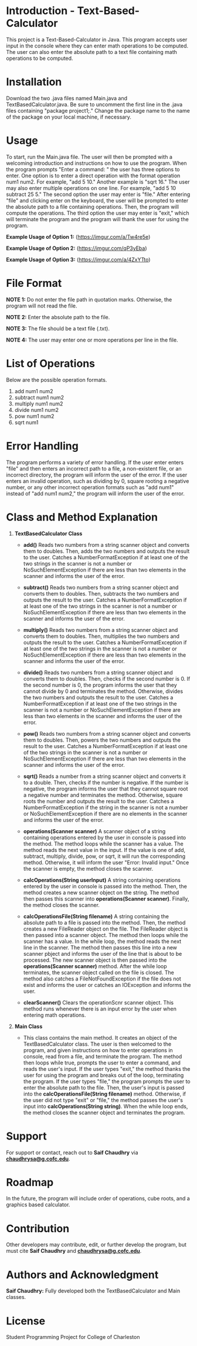 # Introduction - Text-Based-Calculator
This project is a Text-Based-Calculator in Java. This program accepts user input in the console where they can enter math operations to be computed. The user can also enter the absolute path to a text file containing math operations to be computed. 

# Installation
Download the two .java files named Main.java and TextBasedCalculator.java. Be sure to uncomment the first line in the .java files containing "package project1;." Change the package name to the name of the package on your local machine, if necessary.

# Usage
To start, run the Main.java file. The user will then be prompted with a welcoming introduction and instructions on how to use the program. When the program prompts "Enter a command: " the user has three options to enter. One option is to enter a direct operation with the format operation num1 num2. For example, "add 5 10." Another example is "sqrt 16." The user may also enter multiple operations on one line. For example, "add 5 10 subtract 25 5." The second option the user may enter is "file." After entering "file" and clicking enter on the keyboard, the user will be prompted to enter the absolute path to a file containing operations. Then, the program will compute the operations. The third option the user may enter is "exit," which will terminate the program and the program will thank the user for using the program.

**Example Usage of Option 1:** (https://imgur.com/a/Tw4re5e)

**Example Usage of Option 2:** (https://imgur.com/qP3yEba)

**Example Usage of Option 3:** (https://imgur.com/a/4ZxYTto)

# File Format

**NOTE 1:** Do not enter the file path in quotation marks. Otherwise, the program will not read the file.

**NOTE 2:** Enter the absolute path to the file.

**NOTE 3:** The file should be a text file (.txt).

**NOTE 4:** The user may enter one or more operations per line in the file.

# List of Operations
Below are the possible operation formats.
1. add num1 num2
2. subtract num1 num2
3. multiply num1 num2
4. divide num1 num2
5. pow num1 num2
6. sqrt num1

# Error Handling
The program performs a variety of error handling. If the user enter enters "file" and then enters an incorrect path to a file, a non-existent file, or an incorrect directory, the program will inform the user of the error. If the user enters an invalid operation, such as dividing by 0, square rooting a negative number, or any other incorrect operation formats such as "add num1" instead of "add num1 num2," the program will inform the user of the error.

# Class and Method Explanation
1. **TextBasedCalculator Class**

    - **add()** Reads two numbers from a string scanner object and converts them to doubles. Then, adds the two numbers and outputs the result to the user. Catches a NumberFormatException if at least one of the two strings in the scanner is not a number or NoSuchElementException if there are less than two elements in the scanner and informs the user of the error.
    
    - **subtract()** Reads two numbers from a string scanner object and converts them to doubles. Then, subtracts the two numbers and outputs the result to the user. Catches a NumberFormatException if at least one of the two strings in the scanner is not a number or NoSuchElementException if there are less than two elements in the scanner and informs the user of the error.

    - **multiply()** Reads two numbers from a string scanner object and converts them to doubles. Then, multiplies the two numbers and outputs the result to the user. Catches a NumberFormatException if at least one of the two strings in the scanner is not a number or NoSuchElementException if there are less than two elements in the scanner and informs the user of the error.

    - **divide()** Reads two numbers from a string scanner object and converts them to doubles. Then, checks if the second number is 0. If the second number is 0, the program informs the user that they cannot divide by 0 and terminates the method. Otherwise, divides the two numbers and outputs the result to the user. Catches a NumberFormatException if at least one of the two strings in the scanner is not a number or NoSuchElementException if there are less than two elements in the scanner and informs the user of the error.

    - **pow()** Reads two numbers from a string scanner object and converts them to doubles. Then, powers the two numbers and outputs the result to the user. Catches a NumberFormatException if at least one of the two strings in the scanner is not a number or NoSuchElementException if there are less than two elements in the scanner and informs the user of the error.

    - **sqrt()** Reads a number from a string scanner object and converts it to a double. Then, checks if the number is negative. If the number is negative, the program informs the user that they cannot square root a negative number and terminates the method. Otherwise, square roots the number and outputs the result to the user. Catches a NumberFormatException if the string in the scanner is not a number or NoSuchElementException if there are no elements in the scanner and informs the user of the error.

    - **operations(Scanner scanner)** A scanner object of a string containing operations entered by the user in console is passed into the method. The method loops while the scanner has a value. The method reads the next value in the input. If the value is one of add, subtract, multiply, divide, pow, or sqrt, it will run the corresponding method. Otherwise, it will inform the user "Error: Invalid input." Once the scanner is empty, the method closes the scanner.

    - **calcOperations(String userInput)** A string containing operations entered by the user in console is passed into the method. Then, the method creates a new scanner object on the string. The method then passes this scanner into **operations(Scanner scanner)**. Finally, the method closes the scanner.

    - **calcOperationsFile(String filename)** A string containing the absolute path to a file is passed into the method. Then, the method creates a new FileReader object on the file. The FileReader object is then passed into a scanner object. The method then loops while the scanner has a value. In the while loop, the method reads the next line in the scanner. The method then passes this line into a new scanner pbject and informs the user of the line that is about to be processed. The new scanner object is then passed into the **operations(Scanner scanner)** method. After the while loop terminates, the scanner object called on the file is closed. The method also catches a FileNotFoundException if the file does not exist and informs the user or catches an IOException and informs the user.

    - **clearScanner()** Clears the operationScnr scanner object. This method runs whenever there is an input error by the user when entering math operations.

2. **Main Class**
    - This class contains the main method. It creates an object of the TextBasedCalculator class. The user is then welcomed to the program, and given instructions on how to enter operations in console, read from a file, and terminate the program. The method then loops while true, prompts the user to enter a command, and reads the user's input. If the user types "exit," the method thanks the user for using the program and breaks out of the loop, terminating the program. If the user types "file," the program prompts the user to enter the absolute path to the file. Then, the user's input is passed into the **calcOperationsFile(String filename)** method. Otherwise, if the user did not type "exit" or "file," the method passes the user's input into **calcOperations(String string)**. When the while loop ends, the method closes the scanner object and terminates the program.

# Support
For support or contact, reach out to **Saif Chaudhry** via **chaudhrysa@g.cofc.edu**.

# Roadmap
In the future, the program will include order of operations, cube roots, and a graphics based calculator.

# Contribution
Other developers may contribute, edit, or further develop the program, but must cite **Saif Chaudhry** and **chaudhrysa@g.cofc.edu**.

# Authors and Acknowledgment

**Saif Chaudhry:** Fully developed both the TextBasedCalculator and Main classes.

# License
Student Programming Project for College of Charleston
